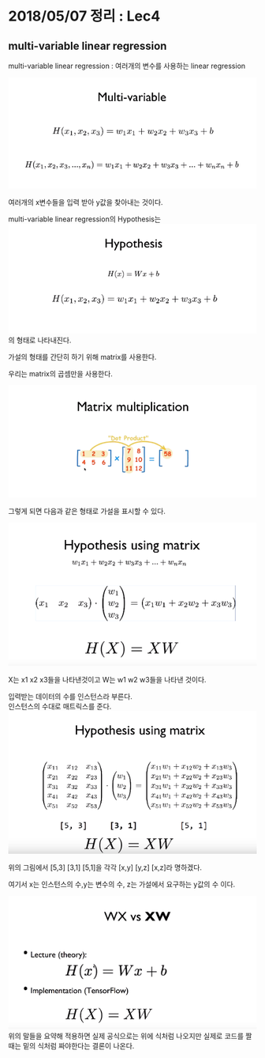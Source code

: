# 2018/05/07 정리 : Lec4
## multi-variable linear regression

multi-variable linear regression : 여러개의 변수를 사용하는 linear regression


![](https://github.com/MoDeep/1st-Grade-Study/blob/master/Summaries/Yoonsu/images/lec4-1.PNG?raw=true)

여러개의 x변수들을 입력 받아 y값을 찾아내는 것이다.

multi-variable linear regression의 Hypothesis는
![](https://github.com/MoDeep/1st-Grade-Study/blob/master/Summaries/Yoonsu/images/lec4-6.PNG?raw=true)
의 형태로 나타내진다.

가설의 형태를 간단히 하기 위해 matrix를 사용한다.

우리는 matrix의 곱셈만을 사용한다.

![](https://github.com/MoDeep/1st-Grade-Study/blob/master/Summaries/Yoonsu/images/lec4-2.PNG?raw=true)


그렇게 되면 다음과 같은 형태로 가설을 표시할 수 있다.

![](https://github.com/MoDeep/1st-Grade-Study/blob/master/Summaries/Yoonsu/images/lec4-3.PNG?raw=ture)

X는 x1 x2 x3들을 나타낸것이고 W는 w1 w2 w3들을 나타낸 것이다.

입력받는 데이터의 수를 인스턴스라 부른다.  
인스턴스의 수대로 매트릭스를 준다.
![](https://github.com/MoDeep/1st-Grade-Study/blob/master/Summaries/Yoonsu/images/lec4-7.PNG?raw=ture)

위의 그림에서 [5,3] [3,1] [5,1]을 각각 [x,y] [y,z] [x,z]라 명하겠다.

여기서 x는 인스턴스의 수,y는 변수의 수, z는 가설에서 요구하는 y값의 수 이다.



![](https://github.com/MoDeep/1st-Grade-Study/blob/master/Summaries/Yoonsu/images/lec4-5.PNG?raw=ture)
위의 말들을 요약해 적용하면 실제 공식으로는 위에 식처럼 나오지만 실제로 코드를 짤 때는 밑의 식처럼 짜야한다는 결론이 나온다.

